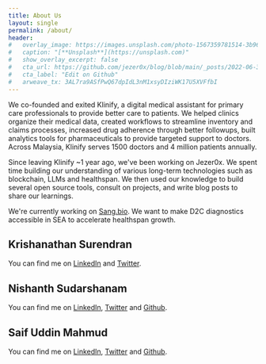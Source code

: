 ```yaml
---
title: About Us
layout: single
permalink: /about/
header:
#   overlay_image: https://images.unsplash.com/photo-1567359781514-3b964e2b04d6?ixlib=rb-1.2.1&ixid=MnwxMjA3fDB8MHxwaG90by1wYWdlfHx8fGVufDB8fHx8&auto=format&fit=crop
#   caption: "[**Unsplash**](https://unsplash.com)"
#   show_overlay_excerpt: false
#   cta_url: https://github.com/jezer0x/blog/blob/main/_posts/2022-06-30-blockchain-scaling.md
#   cta_label: "Edit on Github"
#   arweave_tx: 3AL7ra9ASfPwQ67dpIdL3nM1xsyDIziWK17U5XVFfbI
---
```


We co-founded and exited Klinify, a digital medical assistant for primary care professionals to provide better care to patients. We helped clinics organize their medical data, created workflows to streamline inventory and claims processes, increased drug adherence through better followups, built analytics tools for pharmaceuticals to provide targeted support to doctors. Across Malaysia, Klinify serves 1500 doctors and 4 million patients annually.

Since leaving Klinify ~1 year ago, we've been working on Jezer0x. We spent time building our understanding of various long-term technologies such as blockchain, LLMs and healthspan. We then used our knowledge to build several open source tools, consult on projects, and write blog posts to share our learnings.

We're currently working on [Sang.bio](https://sang.bio). We want to make D2C diagnostics accessible in SEA to accelerate healthspan growth.

## Krishanathan Surendran

You can find me on [LinkedIn](https://www.linkedin.com/in/skrishanthan/) and [Twitter](https://twitter.com/krenzx).

## Nishanth Sudarshanam

You can find me on [LinkedIn](https://www.linkedin.com/in/nishanth-sudharsanam-6a861913/), [Twitter](https://twitter.com/nishthege) and [Github](https://github.com/madneutrino).

## Saif Uddin Mahmud

You can find me on [LinkedIn](https://www.linkedin.com/in/saifum/), [Twitter](https://twitter.com/psyf01) and [Github](https://github.com/Psyf).

